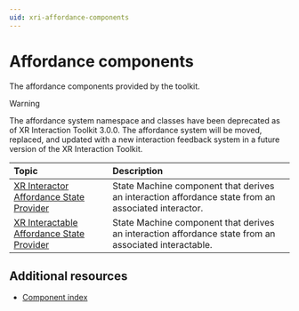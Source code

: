 ```yaml
---
uid: xri-affordance-components
---
```


# Affordance components

The affordance components provided by the toolkit. 

> [!WARNING]
> The affordance system namespace and classes have been deprecated as of XR Interaction Toolkit 3.0.0. The affordance system will be moved, replaced, and updated with a new interaction feedback system in a future version of the XR Interaction Toolkit.

| **Topic**             | **Description**         |
| :-------------------- | :----------------------- |
| [XR Interactor Affordance State Provider](xr-interactor-affordance-state-provider.md)     | State Machine component that derives an interaction affordance state from an associated interactor. |
| [XR Interactable Affordance State Provider](xr-interactable-affordance-state-provider.md) | State Machine component that derives an interaction affordance state from an associated interactable. |

## Additional resources
 
* [Component index](components.md)
